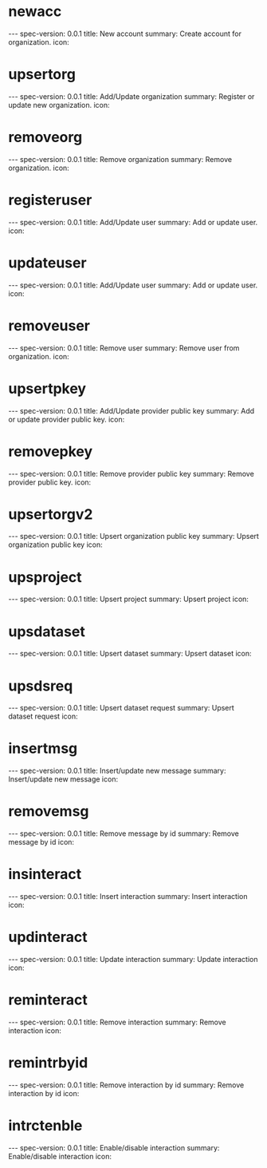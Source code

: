 



<h1 class="contract">newacc</h1>
---
spec-version: 0.0.1
title: New account
summary: Create account for organization.
icon:

<h1 class="contract">upsertorg</h1>
---
spec-version: 0.0.1
title: Add/Update organization
summary: Register or update new organization.
icon:

<h1 class="contract">removeorg</h1>
---
spec-version: 0.0.1
title: Remove organization
summary: Remove organization.
icon:

<h1 class="contract">registeruser</h1>
---
spec-version: 0.0.1
title: Add/Update user
summary: Add or update user.
icon:

<h1 class="contract">updateuser</h1>
---
spec-version: 0.0.1
title: Add/Update user
summary: Add or update user.
icon:

<h1 class="contract">removeuser</h1>
---
spec-version: 0.0.1
title: Remove user
summary: Remove user from organization.
icon:

<h1 class="contract">upsertpkey</h1>
---
spec-version: 0.0.1
title: Add/Update provider public key
summary: Add or update provider public key.
icon:

<h1 class="contract">removepkey</h1>
---
spec-version: 0.0.1
title: Remove provider public key
summary: Remove provider public key.
icon:

<h1 class="contract">upsertorgv2</h1>
---
spec-version: 0.0.1
title: Upsert organization public key
summary: Upsert organization public key
icon:

<h1 class="contract">upsproject</h1>
---
spec-version: 0.0.1
title: Upsert project
summary: Upsert project
icon:


<h1 class="contract">upsdataset</h1>
---
spec-version: 0.0.1
title: Upsert dataset
summary: Upsert dataset
icon:



<h1 class="contract">upsdsreq</h1>
---
spec-version: 0.0.1
title: Upsert dataset request
summary: Upsert dataset request
icon:


<h1 class="contract">insertmsg</h1>
---
spec-version: 0.0.1
title: Insert/update new message
summary: Insert/update new message
icon:

<h1 class="contract">removemsg</h1>
---
spec-version: 0.0.1
title: Remove message by id
summary: Remove message by id
icon:


<h1 class="contract">insinteract</h1>
---
spec-version: 0.0.1
title: Insert interaction
summary: Insert interaction
icon:

<h1 class="contract">updinteract</h1>
---
spec-version: 0.0.1
title: Update interaction
summary: Update interaction
icon:

<h1 class="contract">reminteract</h1>
---
spec-version: 0.0.1
title: Remove interaction
summary: Remove interaction
icon:

<h1 class="contract">remintrbyid</h1>
---
spec-version: 0.0.1
title: Remove interaction by id
summary: Remove interaction by id
icon:

<h1 class="contract">intrctenble</h1>
---
spec-version: 0.0.1
title: Enable/disable interaction
summary: Enable/disable interaction
icon:

